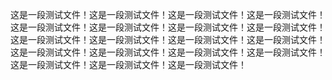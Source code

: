 这是一段测试文件！这是一段测试文件！这是一段测试文件！这是一段测试文件！这是一段测试文件！这是一段测试文件！这是一段测试文件！这是一段测试文件！这是一段测试文件！这是一段测试文件！这是一段测试文件！这是一段测试文件！这是一段测试文件！这是一段测试文件！这是一段测试文件！这是一段测试文件！这是一段测试文件！这是一段测试文件！这是一段测试文件！
